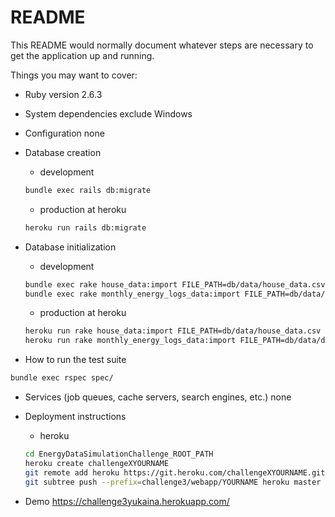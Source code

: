 # README

This README would normally document whatever steps are necessary to get the
application up and running.

Things you may want to cover:

* Ruby version
2.6.3

* System dependencies
exclude Windows

* Configuration
none

* Database creation
  - development

  ```bash
  bundle exec rails db:migrate
  ```
  - production at heroku

  ```bash
  heroku run rails db:migrate
  ```

* Database initialization
  - development

  ```bash
  bundle exec rake house_data:import FILE_PATH=db/data/house_data.csv
  bundle exec rake monthly_energy_logs_data:import FILE_PATH=db/data/dataset_50.csv
  ```
  - production at heroku

  ```bash
  heroku run rake house_data:import FILE_PATH=db/data/house_data.csv
  heroku run rake monthly_energy_logs_data:import FILE_PATH=db/data/dataset_50.csv
  ```

* How to run the test suite

 ```bash
 bundle exec rspec spec/
 ```

* Services (job queues, cache servers, search engines, etc.)
none

* Deployment instructions
  - heroku

  ```bash
  cd EnergyDataSimulationChallenge_ROOT_PATH
  heroku create challengeXYOURNAME
  git remote add heroku https://git.heroku.com/challengeXYOURNAME.git
  git subtree push --prefix=challenge3/webapp/YOURNAME heroku master
  ```

* Demo
https://challenge3yukaina.herokuapp.com/
